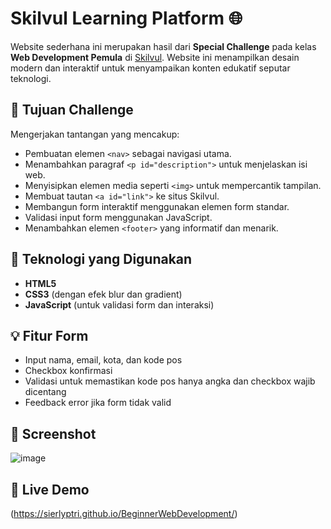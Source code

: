 # Skilvul Learning Platform 🌐

Website sederhana ini merupakan hasil dari **Special Challenge** pada kelas **Web Development Pemula** di [Skilvul](https://skilvul.com). Website ini menampilkan desain modern dan interaktif untuk menyampaikan konten edukatif seputar teknologi.

## 🎯 Tujuan Challenge

Mengerjakan tantangan yang mencakup:
- Pembuatan elemen `<nav>` sebagai navigasi utama.
- Menambahkan paragraf `<p id="description">` untuk menjelaskan isi web.
- Menyisipkan elemen media seperti `<img>` untuk mempercantik tampilan.
- Membuat tautan `<a id="link">` ke situs Skilvul.
- Membangun form interaktif menggunakan elemen form standar.
- Validasi input form menggunakan JavaScript.
- Menambahkan elemen `<footer>` yang informatif dan menarik.

## 🧰 Teknologi yang Digunakan
- **HTML5**  
- **CSS3** (dengan efek blur dan gradient)
- **JavaScript** (untuk validasi form dan interaksi)

## 💡 Fitur Form
- Input nama, email, kota, dan kode pos
- Checkbox konfirmasi
- Validasi untuk memastikan kode pos hanya angka dan checkbox wajib dicentang
- Feedback error jika form tidak valid

## 📸 Screenshot 
![image](https://github.com/user-attachments/assets/7bfb3ebf-304b-428c-b17f-e1fc08dbd9d2)


## 🚀 Live Demo
(https://sierlyptri.github.io/BeginnerWebDevelopment/)
